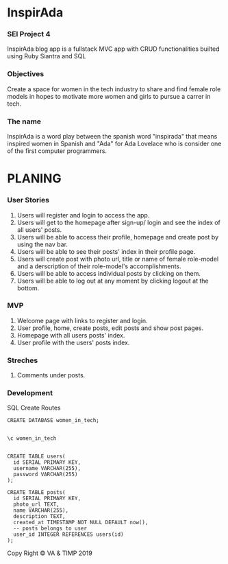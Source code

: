 
# InspirAda

### SEI Project 4
 
 InspirAda blog app is a fullstack MVC app with CRUD functionalities builted using Ruby  Siantra and SQL 



### Objectives 

Create a space for women in the tech industry to share and find female role models in hopes to motivate more women and girls to pursue a carrer in tech. 

### The name

InspirAda is a word play between the spanish word "inspirada" that means inspired women in Spanish and "Ada" for Ada Lovelace who is consider one of the first computer programmers. 

# PLANING

### User Stories
1. Users will register and login to access the app.
2. Users will get to the homepage after sign-up/ login and see the index of all users' posts.
4. Users will be able to access their profile, homepage and create post by using the nav bar.
5. Users will be able to see their posts' index in their profile page.
6. Users will create post with photo url, title or name of female role-model and a derscription of their role-model's accomplishments.
7. Users will be able to access individual posts by clicking on them. 
8. Users will be able to log out at any moment by clicking logout at the bottom. 


### MVP

1. Welcome page with links to register and login.
2. User profile, home, create posts, edit posts and show post pages. 
3. Homepage with all users posts' index.
4. User profile with the users' posts index. 


### Streches

1. Comments under posts.


### Development

SQL Create Routes

```
CREATE DATABASE women_in_tech;


\c women_in_tech


CREATE TABLE users(
  id SERIAL PRIMARY KEY, 
  username VARCHAR(255),
  password VARCHAR(255)
);

CREATE TABLE posts(
  id SERIAL PRIMARY KEY, 
  photo_url TEXT,
  name VARCHAR(255),
  description TEXT,
  created_at TIMESTAMP NOT NULL DEFAULT now(),
  -- posts belongs to user
  user_id INTEGER REFERENCES users(id)
);

```


Copy Right © VA & TIMP 2019











